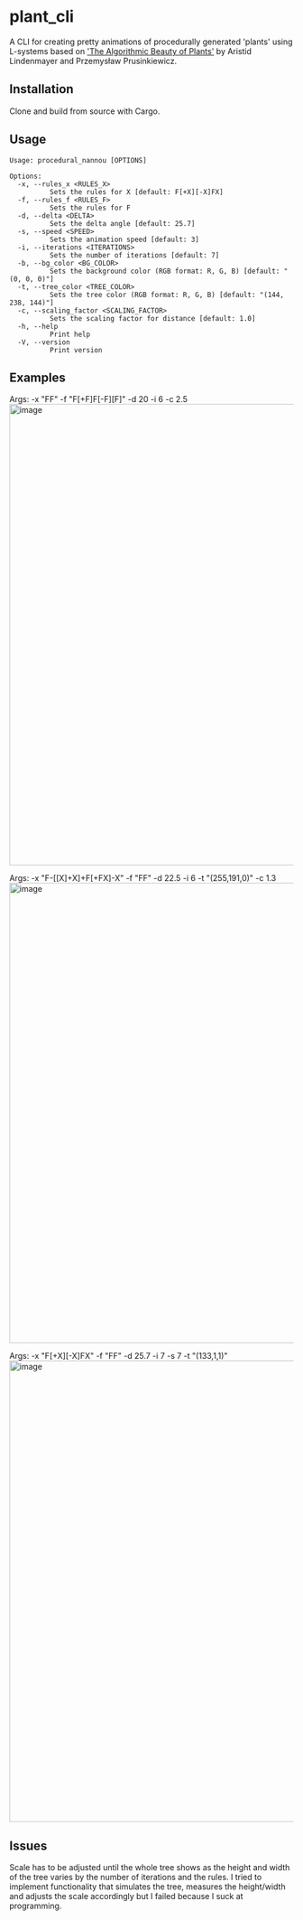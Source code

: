 # plant_cli

A CLI for creating pretty animations of procedurally generated 'plants' using L-systems based on ['The Algorithmic Beauty of Plants'](http://algorithmicbotany.org/papers/#abop) by Aristid Lindenmayer and Przemysław Prusinkiewicz.

## Installation
Clone and build from source with Cargo.

## Usage
```
Usage: procedural_nannou [OPTIONS]

Options:
  -x, --rules_x <RULES_X>
          Sets the rules for X [default: F[+X][-X]FX]
  -f, --rules_f <RULES_F>
          Sets the rules for F
  -d, --delta <DELTA>
          Sets the delta angle [default: 25.7]
  -s, --speed <SPEED>
          Sets the animation speed [default: 3]
  -i, --iterations <ITERATIONS>
          Sets the number of iterations [default: 7]
  -b, --bg_color <BG_COLOR>
          Sets the background color (RGB format: R, G, B) [default: "(0, 0, 0)"]
  -t, --tree_color <TREE_COLOR>
          Sets the tree color (RGB format: R, G, B) [default: "(144, 238, 144)"]
  -c, --scaling_factor <SCALING_FACTOR>
          Sets the scaling factor for distance [default: 1.0]
  -h, --help
          Print help
  -V, --version
          Print version
```

## Examples
Args: -x "FF" -f "F[+F]F[-F][F]" -d 20 -i 6 -c 2.5
<img width="817" alt="image" src="https://user-images.githubusercontent.com/30433379/226842138-96a03f79-f204-4154-9a15-24ede4825da7.png">

Args: -x "F-[[X]+X]+F[+FX]-X" -f "FF" -d 22.5 -i 6 -t "(255,191,0)" -c 1.3
<img width="815" alt="image" src="https://user-images.githubusercontent.com/30433379/226844712-90767add-501c-4b30-80fd-0c9673b40f0a.png">

Args: -x "F[+X][-X]FX" -f "FF" -d 25.7 -i 7 -s 7 -t "(133,1,1)"
<img width="817" alt="image" src="https://user-images.githubusercontent.com/30433379/226845496-71c152a6-108b-4933-b2a8-3950c25f27c3.png">

## Issues
Scale has to be adjusted until the whole tree shows as the height and width of the tree varies by the number of iterations and the rules. I tried to implement functionality that simulates the tree, measures the height/width and adjusts the scale accordingly but I failed because I suck at programming.
